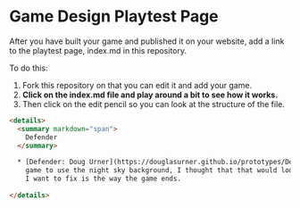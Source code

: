 # Game Design Playtest Page

After you have built your game and published it on your website, add a link to the playtest page, index.md in this repository.

To do this:

1. Fork this repository on that you can edit it and add your game.
1. **Click on the index.md file and play around a bit to see how it works.**
1. Then click on the edit pencil so you can look at the structure of the file.

``` html
<details>
  <summary markdown="span">
    Defender
  </summary>
  
  * [Defender: Doug Urner](https://douglasurner.github.io/prototypes/Defender/index.html) --- I modified this
    game to use the night sky background, I thought that that would look better with the laser. The next thing
    I want to fix is the way the game ends.
  
</details>
```
